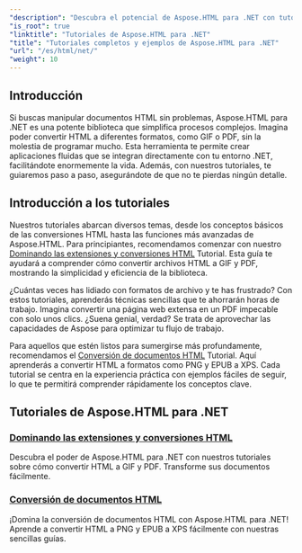 ```yaml
---
"description": "Descubra el potencial de Aspose.HTML para .NET con tutoriales completos sobre conversiones y extensiones de documentos diseñados para desarrolladores y entusiastas."
"is_root": true
"linktitle": "Tutoriales de Aspose.HTML para .NET"
"title": "Tutoriales completos y ejemplos de Aspose.HTML para .NET"
"url": "/es/html/net/"
"weight": 10
---
```


## Introducción

Si buscas manipular documentos HTML sin problemas, Aspose.HTML para .NET es una potente biblioteca que simplifica procesos complejos. Imagina poder convertir HTML a diferentes formatos, como GIF o PDF, sin la molestia de programar mucho. Esta herramienta te permite crear aplicaciones fluidas que se integran directamente con tu entorno .NET, facilitándote enormemente la vida. Además, con nuestros tutoriales, te guiaremos paso a paso, asegurándote de que no te pierdas ningún detalle.

## Introducción a los tutoriales

Nuestros tutoriales abarcan diversos temas, desde los conceptos básicos de las conversiones HTML hasta las funciones más avanzadas de Aspose.HTML. Para principiantes, recomendamos comenzar con nuestro [Dominando las extensiones y conversiones HTML](./mastering-html-extensions-and-conversions/) Tutorial. Esta guía te ayudará a comprender cómo convertir archivos HTML a GIF y PDF, mostrando la simplicidad y eficiencia de la biblioteca. 

¿Cuántas veces has lidiado con formatos de archivo y te has frustrado? Con estos tutoriales, aprenderás técnicas sencillas que te ahorrarán horas de trabajo. Imagina convertir una página web extensa en un PDF impecable con solo unos clics. ¿Suena genial, verdad? Se trata de aprovechar las capacidades de Aspose para optimizar tu flujo de trabajo.

Para aquellos que estén listos para sumergirse más profundamente, recomendamos el [Conversión de documentos HTML](./converting-html-documents/) Tutorial. Aquí aprenderás a convertir HTML a formatos como PNG y EPUB a XPS. Cada tutorial se centra en la experiencia práctica con ejemplos fáciles de seguir, lo que te permitirá comprender rápidamente los conceptos clave. 

## Tutoriales de Aspose.HTML para .NET
### [Dominando las extensiones y conversiones HTML](./mastering-html-extensions-and-conversions/)
Descubra el poder de Aspose.HTML para .NET con nuestros tutoriales sobre cómo convertir HTML a GIF y PDF. Transforme sus documentos fácilmente.
### [Conversión de documentos HTML](./converting-html-documents/)
¡Domina la conversión de documentos HTML con Aspose.HTML para .NET! Aprende a convertir HTML a PNG y EPUB a XPS fácilmente con nuestras sencillas guías.